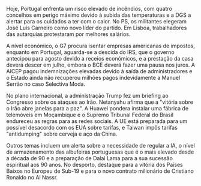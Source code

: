 Hoje, Portugal enfrenta um risco elevado de incêndios, com quatro concelhos em perigo máximo devido à subida das temperaturas e a DGS a alertar para os cuidados a ter com o calor. No PS, os militantes elegeram José Luís Carneiro como novo líder do partido. Em Lisboa, trabalhadores das autarquias protestaram por melhores salários.

A nível económico, o G7 procura isentar empresas americanas de impostos, enquanto em Portugal, aguarda-se a descida do IRS, que o governo antecipou para agosto devido a receios económicos, e a prestação da casa deverá descer em julho, embora o BCE deverá fazer uma pausa nos juros. A AICEP pagou indemnizações elevadas devido à saída de administradores e o Estado ainda não recuperou milhões pagos indevidamente a Manuel Serrão no caso Selectiva Moda.

No plano internacional, a administração Trump fez um briefing ao Congresso sobre os ataques ao Irão. Netanyahu afirma que a "vitória sobre o Irão abre janelas para a paz". A Huawei pondera instalar uma fábrica de telemóveis em Moçambique e o Supremo Tribunal Federal do Brasil endureceu as regras para as redes sociais. A UE está preparada para um possível desacordo com os EUA sobre tarifas, e Taiwan impôs tarifas "antidumping" sobre cerveja e aço da China.

Outros temas incluem um alerta sobre a necessidade de regular a IA, o nível de armazenamento das albufeiras portuguesas que é o mais elevado desde a década de 90 e a preparação de Dalai Lama para a sua sucessão espiritual aos 90 anos. No desporto, destaque para a vitória dos Países Baixos no Europeu de Sub-19 e para o novo contrato milionário de Cristiano Ronaldo no Al Nassr.